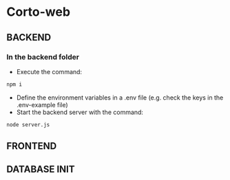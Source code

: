 # Corto-web

## BACKEND
### In the backend folder
- Execute the command: 
```bash
npm i
```
- Define the environment variables in a .env file (e.g. check the keys in the .env-example file)
- Start the backend server with the command:
```bash 
node server.js
```

## FRONTEND

## DATABASE INIT